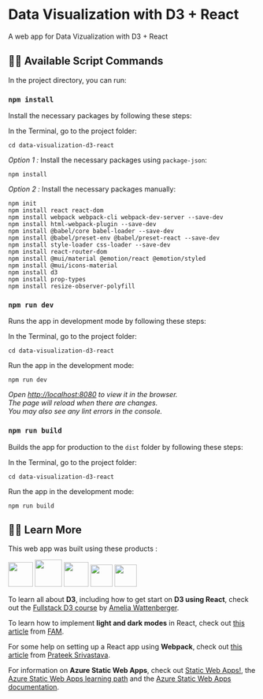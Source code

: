 #  Data Visualization with D3 + React

A web app for Data Vizualization with D3 + React

## :technologist: Available Script Commands

In the project directory, you can run:

### `npm install`

Install the necessary packages by following these steps:

In the Terminal, go to the project folder:
```	
cd data-visualization-d3-react
```	
*Option 1 :* Install the necessary packages using `package-json`:
```	
npm install
```	
*Option 2 :* Install the necessary packages manually:
```
npm init
npm install react react-dom
npm install webpack webpack-cli webpack-dev-server --save-dev
npm install html-webpack-plugin --save-dev
npm install @babel/core babel-loader --save-dev
npm install @babel/preset-env @babel/preset-react --save-dev
npm install style-loader css-loader --save-dev
npm install react-router-dom
npm install @mui/material @emotion/react @emotion/styled
npm install @mui/icons-material
npm install d3
npm install prop-types
npm install resize-observer-polyfill
```	


### `npm run dev`

Runs the app in development mode by following these steps:

In the Terminal, go to the project folder:
```	
cd data-visualization-d3-react
```	
Run the app in the development mode: 
```	
npm run dev
```	
*Open [http://localhost:8080](http://localhost:8080) to view it in the browser.\
The page will reload when there are changes.\
You may also see any lint errors in the console.*

### `npm run build`

Builds the app for production to the `dist` folder by following these steps:

In the Terminal, go to the project folder:
```	
cd data-visualization-d3-react
```	
Run the app in the development mode: 
```	
npm run build
```	

## :teacher: Learn More



This web app was built using these products :

[<img src="https://ms-azuretools.gallerycdn.vsassets.io/extensions/ms-azuretools/vscode-azurestaticwebapps/0.11.3/1665693006913/Microsoft.VisualStudio.Services.Icons.Default" width="50">][azure-static-web-apps]
[<img src="https://raw.githubusercontent.com/webpack/media/master/logo/icon-square-big.png" width="55">][webpack]
[<img src="https://upload.wikimedia.org/wikipedia/commons/thumb/a/a7/React-icon.svg/1024px-React-icon.svg.png" width="50">][react]
[<img src="https://seeklogo.com/images/M/mui-logo-56F171E991-seeklogo.com.png" width="45">][mui]
[<img src="https://raw.githubusercontent.com/d3/d3-logo/master/d3.png" width="45">][d3]

[azure-static-web-apps]: https://azure.microsoft.com/en-us/products/app-service/static/
[webpack]: https://webpack.js.org
[react]: https://reactjs.org
[mui]: https://mui.com/
[d3]: https://d3js.org/

To learn all about **D3**, including how to get start on **D3 using React**, check out the [Fullstack D3 course](https://www.newline.co/fullstack-d3) by [Amelia Wattenberger](https://wattenberger.com/).

To learn how to implement **light and dark modes** in React, check out [this article](https://levelup.gitconnected.com/dark-mode-in-react-533faaee3c6e) from [FAM](https://famzil.medium.com).

For some help on setting up a React app using **Webpack**, check out [this article](https://medium.com/age-of-awareness/setup-react-with-webpack-and-babel-5114a14a47e9) from [Prateek Srivastava](https://medium.com/@prateeksrt).

For information on **Azure Static Web Apps**, check out [Static Web Apps!](https://www.azurestaticwebapps.dev/), the [Azure Static Web Apps learning path](https://learn.microsoft.com/en-us/training/paths/azure-static-web-apps/) and the [Azure Static Web Apps documentation](https://learn.microsoft.com/en-us/azure/static-web-apps/overview).



